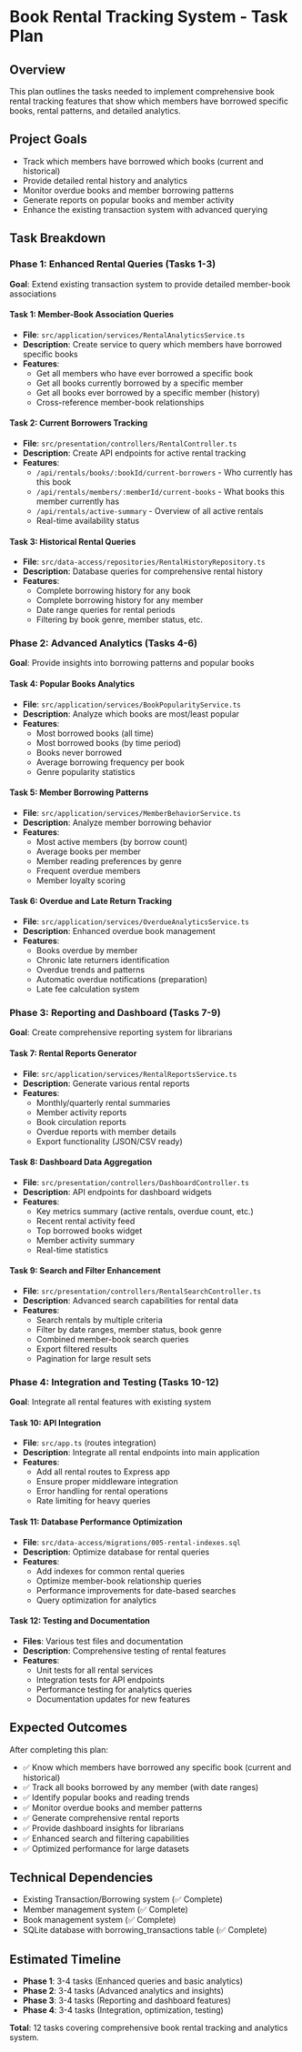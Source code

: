 # Book Rental Tracking System - Task Plan

## Overview
This plan outlines the tasks needed to implement comprehensive book rental tracking features that show which members have borrowed specific books, rental patterns, and detailed analytics.

## Project Goals
- Track which members have borrowed which books (current and historical)
- Provide detailed rental history and analytics
- Monitor overdue books and member borrowing patterns
- Generate reports on popular books and member activity
- Enhance the existing transaction system with advanced querying

## Task Breakdown

### Phase 1: Enhanced Rental Queries (Tasks 1-3)
**Goal**: Extend existing transaction system to provide detailed member-book associations

#### Task 1: Member-Book Association Queries
- **File**: `src/application/services/RentalAnalyticsService.ts`
- **Description**: Create service to query which members have borrowed specific books
- **Features**:
  - Get all members who have ever borrowed a specific book
  - Get all books currently borrowed by a specific member
  - Get all books ever borrowed by a specific member (history)
  - Cross-reference member-book relationships

#### Task 2: Current Borrowers Tracking
- **File**: `src/presentation/controllers/RentalController.ts`
- **Description**: Create API endpoints for active rental tracking
- **Features**:
  - `/api/rentals/books/:bookId/current-borrowers` - Who currently has this book
  - `/api/rentals/members/:memberId/current-books` - What books this member currently has
  - `/api/rentals/active-summary` - Overview of all active rentals
  - Real-time availability status

#### Task 3: Historical Rental Queries
- **File**: `src/data-access/repositories/RentalHistoryRepository.ts`
- **Description**: Database queries for comprehensive rental history
- **Features**:
  - Complete borrowing history for any book
  - Complete borrowing history for any member
  - Date range queries for rental periods
  - Filtering by book genre, member status, etc.

### Phase 2: Advanced Analytics (Tasks 4-6)
**Goal**: Provide insights into borrowing patterns and popular books

#### Task 4: Popular Books Analytics
- **File**: `src/application/services/BookPopularityService.ts`
- **Description**: Analyze which books are most/least popular
- **Features**:
  - Most borrowed books (all time)
  - Most borrowed books (by time period)
  - Books never borrowed
  - Average borrowing frequency per book
  - Genre popularity statistics

#### Task 5: Member Borrowing Patterns
- **File**: `src/application/services/MemberBehaviorService.ts`
- **Description**: Analyze member borrowing behavior
- **Features**:
  - Most active members (by borrow count)
  - Average books per member
  - Member reading preferences by genre
  - Frequent overdue members
  - Member loyalty scoring

#### Task 6: Overdue and Late Return Tracking
- **File**: `src/application/services/OverdueAnalyticsService.ts`
- **Description**: Enhanced overdue book management
- **Features**:
  - Books overdue by member
  - Chronic late returners identification
  - Overdue trends and patterns
  - Automatic overdue notifications (preparation)
  - Late fee calculation system

### Phase 3: Reporting and Dashboard (Tasks 7-9)
**Goal**: Create comprehensive reporting system for librarians

#### Task 7: Rental Reports Generator
- **File**: `src/application/services/RentalReportsService.ts`
- **Description**: Generate various rental reports
- **Features**:
  - Monthly/quarterly rental summaries
  - Member activity reports
  - Book circulation reports
  - Overdue reports with member details
  - Export functionality (JSON/CSV ready)

#### Task 8: Dashboard Data Aggregation
- **File**: `src/presentation/controllers/DashboardController.ts`
- **Description**: API endpoints for dashboard widgets
- **Features**:
  - Key metrics summary (active rentals, overdue count, etc.)
  - Recent rental activity feed
  - Top borrowed books widget
  - Member activity summary
  - Real-time statistics

#### Task 9: Search and Filter Enhancement
- **File**: `src/presentation/controllers/RentalSearchController.ts`
- **Description**: Advanced search capabilities for rental data
- **Features**:
  - Search rentals by multiple criteria
  - Filter by date ranges, member status, book genre
  - Combined member-book search queries
  - Export filtered results
  - Pagination for large result sets

### Phase 4: Integration and Testing (Tasks 10-12)
**Goal**: Integrate all rental features with existing system

#### Task 10: API Integration
- **File**: `src/app.ts` (routes integration)
- **Description**: Integrate all rental endpoints into main application
- **Features**:
  - Add all rental routes to Express app
  - Ensure proper middleware integration
  - Error handling for rental operations
  - Rate limiting for heavy queries

#### Task 11: Database Performance Optimization
- **File**: `src/data-access/migrations/005-rental-indexes.sql`
- **Description**: Optimize database for rental queries
- **Features**:
  - Add indexes for common rental queries
  - Optimize member-book relationship queries
  - Performance improvements for date-based searches
  - Query optimization for analytics

#### Task 12: Testing and Documentation
- **Files**: Various test files and documentation
- **Description**: Comprehensive testing of rental features
- **Features**:
  - Unit tests for all rental services
  - Integration tests for API endpoints
  - Performance testing for analytics queries
  - Documentation updates for new features

## Expected Outcomes
After completing this plan:
- ✅ Know which members have borrowed any specific book (current and historical)
- ✅ Track all books borrowed by any member (with date ranges)
- ✅ Identify popular books and reading trends
- ✅ Monitor overdue books and member patterns
- ✅ Generate comprehensive rental reports
- ✅ Provide dashboard insights for librarians
- ✅ Enhanced search and filtering capabilities
- ✅ Optimized performance for large datasets

## Technical Dependencies
- Existing Transaction/Borrowing system (✅ Complete)
- Member management system (✅ Complete)
- Book management system (✅ Complete)
- SQLite database with borrowing_transactions table (✅ Complete)

## Estimated Timeline
- **Phase 1**: 3-4 tasks (Enhanced queries and basic analytics)
- **Phase 2**: 3-4 tasks (Advanced analytics and insights)
- **Phase 3**: 3-4 tasks (Reporting and dashboard features)
- **Phase 4**: 3-4 tasks (Integration, optimization, testing)

**Total**: 12 tasks covering comprehensive book rental tracking and analytics system.